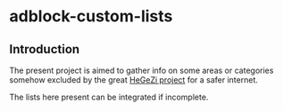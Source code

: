 # adblock-custom-lists

## Introduction

The present project is aimed to gather info on some areas or categories somehow excluded by the great [HeGeZi project](https://github.com/hagezi/dns-blocklists) for a safer internet.

The lists here present can be integrated if incomplete.

